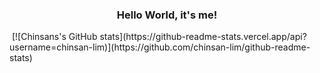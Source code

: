 <h3 align=center>Hello World, it's me!</h3>

<!--
**chinsan-lim/chinsan-lim** is a ✨ _special_ ✨ repository because its `README.md` (this file) appears on your GitHub profile.

Here are some ideas to get you started:

- 🔭 I’m currently working on ...
- 🌱 I’m currently learning ...
- 👯 I’m looking to collaborate on ...
- 🤔 I’m looking for help with ...
- 💬 Ask me about ...
- 📫 How to reach me: ...
- 😄 Pronouns: ...
- ⚡ Fun fact: ...
-->
<img align="center">
  [![Chinsans's GitHub stats](https://github-readme-stats.vercel.app/api?username=chinsan-lim)](https://github.com/chinsan-lim/github-readme-stats)
</img>


